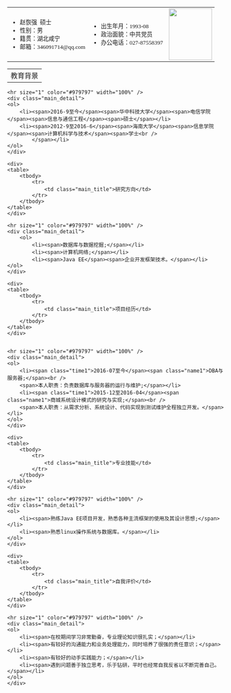 <table class="basic_table" cellspacing="0" cellpadding="0" border="0" width="100%">
    <tbody>
        <tr style="font-size:10.0pt;font-family:宋体">
            <td class="basic_td1">
                <ul>
                    <li><span class="basic_name">赵恢强</span>&nbsp; <span>硕士<br />
                    </span></li>
                    <li><span>性别：男<br />
                    </span></li>
                    <li><span>籍贯：湖北咸宁<br />
                    </span></li>
                    <li><span>邮箱：346091714@qq.com<br />
                    </span></li>
                </ul>
            </td> 
            <td class="basic_td2">
                <ul>
                    <li><span>出生年月：1993-08</span></li>
                    <li><span>政治面貌：中共党员<br />
                    </span></li>
                    <li><span>办公电话：027-87558397</span></li>
                </ul>
            </td>
            <td style="text-align: right"><img src="https://cmis.csdc.info/upload/selfspace/zhaohq/image/20170421203713546.JPG" class="imgline" height="120" width="100" alt="" /></td>
        </tr>
    </tbody>
</table>

<div class="main_content">
    <div>
    <table>
        <tbody>
            <tr>
                <td class="main_title">教育背景</td>
            </tr>
        </tbody>
    </table>
    </div>

    <hr size="1" color="#979797" width="100%" />
    <div class="main_detail">
    <ol>
        <li><span>2016-9至今</span><span>华中科技大学</span><span>电信学院</span><span>信息与通信工程</span><span>硕士</span></li>
        <li><span>2012-9至2016-6</span><span>海南大学</span><span>信息学院</span><span>计算机科学与技术</span><span>学士<br />
            </span></li>
    </ol>
    </div>

    <div>
    <table>
        <tbody>
            <tr>
                <td class="main_title">研究方向</td>
            </tr>
        </tbody>
    </table>
    </div>

    <hr size="1" color="#979797" width="100%" />
    <div class="main_detail">
        <ol>
            <li><span>数据库与数据挖掘;</span></li>
            <li><span>计算机网络;</span></li>
            <li><span>Java EE</span><span>企业开发框架技术。</span></li>
    </ol>
    </div>

    <div>
    <table>
        <tbody>
            <tr>
                <td class="main_title">项目经历</td>
            </tr>
        </tbody>
    </table>
    </div>


    <hr size="1" color="#979797" width="100%" />
    <div class="main_detail">
    <ol>
        <li><span class="time1">2016-07至今</span><span class="name1">DBA与服务器;</span><br />
        <span>本人职责：负责数据库与服务器的运行与维护;</span></li>
        <li><span class="time1">2015-12至2016-04</span><span class="name1">商城系统设计模式的研究与实现;</span><br />
        <span>本人职责：从需求分析、系统设计、代码实现到测试维护全程独立开发。</span></li>
    </ol>
    </div>

    <div>
    <table>
        <tbody>
            <tr>
                <td class="main_title">专业技能</td>
            </tr>
        </tbody>
    </table>
    </div>

    <hr size="1" color="#979797" width="100%" />
    <div class="main_detail">
    <ol>
        <li><span>熟练Java EE项目开发，熟悉各种主流框架的使用及其设计思想;</span></li>
        <li><span>熟悉linux操作系统与数据库。</span></li>
    </ol>
    </div>

    <div>
    <table>
        <tbody>
            <tr>
                <td class="main_title">自我评价</td>
            </tr>
        </tbody>
    </table>
    </div>

    <hr size="1" color="#979797" width="100%" />
    <div class="main_detail">
    <ol>
        <li><span>在校期间学习非常勤奋，专业理论知识很扎实；</span></li>
        <li><span>有较好的沟通能力和业务处理能力，同时培养了很强的责任意识；</span></li>
        <li><span>有较好的动手实践能力；</span></li>
        <li><span>遇到问题善于独立思考，乐于钻研，平时也经常自我反省以不断完善自己。</span></li>
    </ol>
    </div>
</div>

